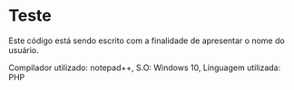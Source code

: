 # Teste

Este código está sendo escrito com a finalidade de apresentar o nome do usuário.

Compilador utilizado: notepad++, S.O: Windows 10, Linguagem utilizada: PHP
